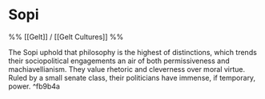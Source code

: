 # Sopi
%% [[Gelt]] / [[Gelt Cultures]] %%

The Sopi uphold that philosophy is the highest of distinctions, which trends their sociopolitical engagements an air of both permissiveness and machiavellianism. They value rhetoric and cleverness over moral virtue. Ruled by a small senate class, their politicians have immense, if temporary, power. ^fb9b4a